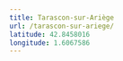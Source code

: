 ```yaml
---
title: Tarascon-sur-Ariège
url: /tarascon-sur-ariege/
latitude: 42.8458016
longitude: 1.6067586
---
```

